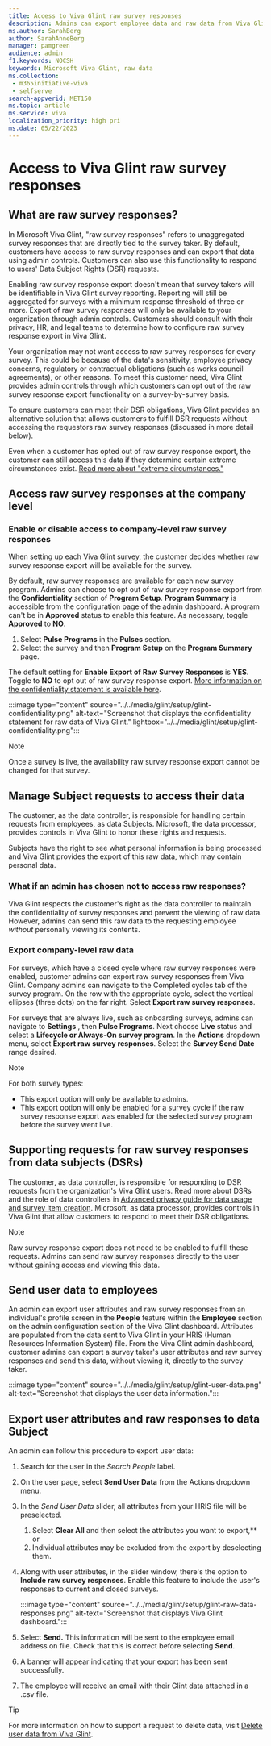 ```yaml
---
title: Access to Viva Glint raw survey responses
description: Admins can export employee data and raw data from Viva Glint programs.
ms.author: SarahBerg
author: SarahAnneBerg
manager: pamgreen
audience: admin
f1.keywords: NOCSH
keywords: Microsoft Viva Glint, raw data
ms.collection: 
 - m365initiative-viva
 - selfserve
search-appverid: MET150
ms.topic: article
ms.service: viva
localization_priority: high pri
ms.date: 05/22/2023
---
```


# Access to Viva Glint raw survey responses

## What are raw survey responses?

In Microsoft Viva Glint, "raw survey responses" refers to unaggregated survey responses that are directly tied to the survey taker. By default, customers have access to raw survey responses and can export that data using admin controls. Customers can also use this functionality to respond to users' Data Subject Rights (DSR) requests.

Enabling raw survey response export doesn't mean that survey takers will be identifiable in Viva Glint survey reporting. Reporting will still be aggregated for surveys with a minimum response threshold of three or more. Export of raw survey responses will only be available to your organization through admin controls. Customers should consult with their privacy, HR, and legal teams to determine how to configure raw survey response export in Viva Glint.

Your organization may not want access to raw survey responses for every survey. This could be because of the data's sensitivity, employee privacy concerns, regulatory or contractual obligations (such as works council agreements), or other reasons. To meet this customer need, Viva Glint provides admin controls through which customers can opt out of the raw survey response export functionality on a survey-by-survey basis.

To ensure customers can meet their DSR obligations, Viva Glint provides an alternative solution that allows customers to fulfill DSR requests without accessing the requestors raw survey responses (discussed in more detail below).

Even when a customer has opted out of raw survey response export, the customer can still access this data if they determine certain extreme circumstances exist. [Read more about "extreme circumstances."](https://go.microsoft.com/fwlink/?linkid=2238614)

## Access raw survey responses at the company level

### Enable or disable access to company-level raw survey responses

When setting up each Viva Glint survey, the customer decides whether raw survey response export will be available for the survey.

By default, raw survey responses are available for each new survey program. Admins can choose to opt out of raw survey response export from the **Confidentiality** section of **Program Setup**. **Program Summary** is accessible from the configuration page of the admin dashboard. A program can't be in **Approved** status to enable this feature. As necessary, toggle **Approved** to **NO**.

1. Select **Pulse Programs** in the **Pulses** section.
2. Select the survey and then **Program Setup** on the **Program Summary** page.

The default setting for **Enable Export of Raw Survey Responses** is **YES**. Toggle to **NO** to opt out of raw survey response export. [More information on the confidentiality statement is available here](https://go.microsoft.com/fwlink/?linkid=2238614).

:::image type="content" source="../../media/glint/setup/glint-confidentiality.png" alt-text="Screenshot that displays the confidentiality statement for raw data of Viva Glint." lightbox="../../media/glint/setup/glint-confidentiality.png":::

>[!NOTE]
> Once a survey is live, the availability raw survey response export cannot be changed for that survey.

## Manage Subject requests to access their data

The customer, as the data controller, is responsible for handling certain requests from employees, as data Subjects. Microsoft, the data processor, provides controls in Viva Glint to honor these rights and requests.

Subjects have the right to see what personal information is being processed and Viva Glint provides the export of this raw data, which may contain personal data.

### What if an admin has chosen not to access raw responses?

Viva Glint respects the customer's right as the data controller to maintain the confidentiality of survey responses and prevent the viewing of raw data. However, admins can send this raw data to the requesting employee _without_ personally viewing its contents.

### Export company-level raw data

For surveys, which have a closed cycle where raw survey responses were enabled, customer admins can export raw survey responses from Viva Glint. Company admins can navigate to the Completed cycles tab of the survey program. On the row with the appropriate cycle, select the vertical ellipses (three dots) on the far right. Select **Export raw survey responses**.

For surveys that are always live, such as onboarding surveys, admins can navigate to **Settings** , then **Pulse Programs**. Next choose **Live** status and select a **Lifecycle or Always-On survey program**. In the **Actions** dropdown menu, select **Export raw survey responses**. Select the **Survey Send Date** range desired.

>[!NOTE]
> For both survey types:
>
> - This export option will only be available to admins.
> - This export option will only be enabled for a survey cycle if the raw survey response export was enabled for the selected survey program before the survey went live.

## Supporting requests for raw survey responses from data subjects (DSRs)

The customer, as data controller, is responsible for responding to DSR requests from the organization's Viva Glint users. Read more about DSRs and the role of data controllers in [Advanced privacy guide for data usage and survey item creation](https://go.microsoft.com/fwlink/?linkid=2230859). Microsoft, as data processor, provides controls in Viva Glint that allow customers to respond to meet their DSR obligations.

>[!NOTE]
> Raw survey response export does not need to be enabled to fulfill these requests. Admins can send raw survey responses directly to the user without gaining access and viewing this data.

## Send user data to employees

An admin can export user attributes and raw survey responses from an individual's profile screen in the **People** feature within the **Employee** section on the admin configuration section of the Viva Glint dashboard. Attributes are populated from the data sent to Viva Glint in your HRIS (Human Resources Information System) file. From the Viva Glint admin dashboard, customer admins can export a survey taker's user attributes and raw survey responses and send this data, without viewing it, directly to the survey taker.

:::image type="content" source="../../media/glint/setup/glint-user-data.png" alt-text="Screenshot that displays the user data information.":::

## Export user attributes and raw responses to data Subject

An admin can follow this procedure to export user data:

1. Search for the user in the _Search People_ label.
2. On the user page, select **Send User Data** from the Actions dropdown menu.
3. In the _Send User Data_ slider, all attributes from your HRIS file will be preselected.
   1. Select **Clear All** and then select the attributes you want to export,** or
   2. Individual attributes may be excluded from the export by deselecting them.
4. Along with user attributes, in the slider window, there's the option to **Include raw survey responses**. Enable this feature to include the user's responses to current and closed surveys.

   :::image type="content" source="../../media/glint/setup/glint-raw-data-responses.png" alt-text="Screenshot that displays Viva Glint dashboard.":::

5. Select **Send.** This information will be sent to the employee email address on file. Check that this is correct before selecting **Send**.
6. A banner will appear indicating that your export has been sent successfully.
7. The employee will receive an email with their Glint data attached in a .csv file.

>[!TIP]
> For more information on how to support a request to delete data, visit [Delete user data from Viva Glint](https://go.microsoft.com/fwlink/?linkid=2236554).
